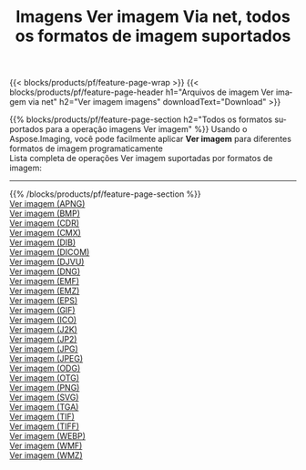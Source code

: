 ﻿---
title: Imagens Ver imagem Via net, todos os formatos de imagem suportados 
weight: 3920
url: /pt/net/viewer 
lang: pt
langdirlevel: 2
locales: zh-hans,ja,it,ru,de,es,fr,nl,id,lt,pl,pt,vi,tr,ko,zh-hant,ar,hi,th,sv,cs,uk,he
description: Usando Aspose.Imaging, você pode facilmente imagens Ver imagem Via net
---

{{< blocks/products/pf/feature-page-wrap >}}
{{< blocks/products/pf/feature-page-header h1="Arquivos de imagem Ver imagem via net" h2="Ver imagem imagens" downloadText="Download" >}}


{{% blocks/products/pf/feature-page-section  h2="Todos os formatos suportados para a operação imagens Ver imagem" %}}
Usando o Aspose.Imaging, você pode facilmente aplicar **Ver imagem** para diferentes formatos de imagem programaticamente
<br/>
Lista completa de operações Ver imagem suportadas por formatos de imagem:
<hr/>
{{% /blocks/products/pf/feature-page-section %}}
<div class="container-fluid productfamilypage bg-gray">
    <div class="convertypes bg-gray agp-content section">
        <div class="container">
		<div class="row other-converters">
		    <div class='col-md-2 other-converter remove-lp remove-rp'><a href="/imaging/pt/net/viewer/apng" >Ver imagem (APNG)</a></div><div class='col-md-2 other-converter remove-lp remove-rp'><a href="/imaging/pt/net/viewer/bmp" >Ver imagem (BMP)</a></div><div class='col-md-2 other-converter remove-lp remove-rp'><a href="/imaging/pt/net/viewer/cdr" >Ver imagem (CDR)</a></div><div class='col-md-2 other-converter remove-lp remove-rp'><a href="/imaging/pt/net/viewer/cmx" >Ver imagem (CMX)</a></div><div class='col-md-2 other-converter remove-lp remove-rp'><a href="/imaging/pt/net/viewer/dib" >Ver imagem (DIB)</a></div><div class='col-md-2 other-converter remove-lp remove-rp'><a href="/imaging/pt/net/viewer/dicom" >Ver imagem (DICOM)</a></div><div class='col-md-2 other-converter remove-lp remove-rp'><a href="/imaging/pt/net/viewer/djvu" >Ver imagem (DJVU)</a></div><div class='col-md-2 other-converter remove-lp remove-rp'><a href="/imaging/pt/net/viewer/dng" >Ver imagem (DNG)</a></div><div class='col-md-2 other-converter remove-lp remove-rp'><a href="/imaging/pt/net/viewer/emf" >Ver imagem (EMF)</a></div><div class='col-md-2 other-converter remove-lp remove-rp'><a href="/imaging/pt/net/viewer/emz" >Ver imagem (EMZ)</a></div><div class='col-md-2 other-converter remove-lp remove-rp'><a href="/imaging/pt/net/viewer/eps" >Ver imagem (EPS)</a></div><div class='col-md-2 other-converter remove-lp remove-rp'><a href="/imaging/pt/net/viewer/gif" >Ver imagem (GIF)</a></div><div class='col-md-2 other-converter remove-lp remove-rp'><a href="/imaging/pt/net/viewer/ico" >Ver imagem (ICO)</a></div><div class='col-md-2 other-converter remove-lp remove-rp'><a href="/imaging/pt/net/viewer/j2k" >Ver imagem (J2K)</a></div><div class='col-md-2 other-converter remove-lp remove-rp'><a href="/imaging/pt/net/viewer/jp2" >Ver imagem (JP2)</a></div><div class='col-md-2 other-converter remove-lp remove-rp'><a href="/imaging/pt/net/viewer/jpg" >Ver imagem (JPG)</a></div><div class='col-md-2 other-converter remove-lp remove-rp'><a href="/imaging/pt/net/viewer/jpeg" >Ver imagem (JPEG)</a></div><div class='col-md-2 other-converter remove-lp remove-rp'><a href="/imaging/pt/net/viewer/odg" >Ver imagem (ODG)</a></div><div class='col-md-2 other-converter remove-lp remove-rp'><a href="/imaging/pt/net/viewer/otg" >Ver imagem (OTG)</a></div><div class='col-md-2 other-converter remove-lp remove-rp'><a href="/imaging/pt/net/viewer/png" >Ver imagem (PNG)</a></div><div class='col-md-2 other-converter remove-lp remove-rp'><a href="/imaging/pt/net/viewer/svg" >Ver imagem (SVG)</a></div><div class='col-md-2 other-converter remove-lp remove-rp'><a href="/imaging/pt/net/viewer/tga" >Ver imagem (TGA)</a></div><div class='col-md-2 other-converter remove-lp remove-rp'><a href="/imaging/pt/net/viewer/tif" >Ver imagem (TIF)</a></div><div class='col-md-2 other-converter remove-lp remove-rp'><a href="/imaging/pt/net/viewer/tiff" >Ver imagem (TIFF)</a></div><div class='col-md-2 other-converter remove-lp remove-rp'><a href="/imaging/pt/net/viewer/webp" >Ver imagem (WEBP)</a></div><div class='col-md-2 other-converter remove-lp remove-rp'><a href="/imaging/pt/net/viewer/wmf" >Ver imagem (WMF)</a></div><div class='col-md-2 other-converter remove-lp remove-rp'><a href="/imaging/pt/net/viewer/wmz" >Ver imagem (WMZ)</a></div>
                </div>
        </div>
    </div>
</div>
<br/>
